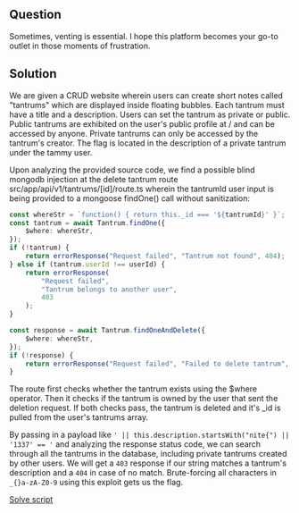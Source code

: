 ## Question 
Sometimes, venting is essential. I hope this platform becomes your go-to outlet in those moments of frustration.

## Solution
We are given a CRUD website wherein users can create short notes called "tantrums" which are displayed inside floating bubbles. Each tantrum must have a title and a description. Users can set the tantrum as private or public. Public tantrums are exhibited on the user's public profile at /<username> and can be accessed by anyone. Private tantrums can only be accessed by the tantrum's creator. The flag is located in the description of a private tantrum under the tammy user.

Upon analyzing the provided source code, we find a possible blind mongodb injection at the delete tantrum route src/app/api/v1/tantrums/[id]/route.ts wherein the tantrumId user input is being provided to a mongoose findOne() call without sanitization:

```typescript
const whereStr = `function() { return this._id === '${tantrumId}' }`;
const tantrum = await Tantrum.findOne({
    $where: whereStr,
});
if (!tantrum) {
    return errorResponse("Request failed", "Tantrum not found", 404);
} else if (tantrum.userId !== userId) {
    return errorResponse(
        "Request failed",
        "Tantrum belongs to another user",
        403
    );
}

const response = await Tantrum.findOneAndDelete({
    $where: whereStr,
});
if (!response) {
    return errorResponse("Request failed", "Failed to delete tantrum", 500);
}
```
The route first checks whether the tantrum exists using the $where operator. Then it checks if the tantrum is owned by the user that sent the deletion request. If both checks pass, the tantrum is deleted and it's _id is pulled from the user's tantrums array.

By passing in a payload like `' || this.description.startsWith("nite{") || '1337' == '` and analyzing the response status code, we can search through all the tantrums in the database, including private tantrums created by other users. We will get a `403` response if our string matches a tantrum's description and a `404` in case of no match. Brute-forcing all characters in `_{}a-zA-Z0-9` using this exploit gets us the flag.

[Solve script]()
